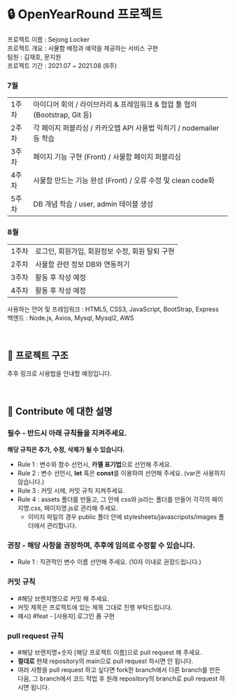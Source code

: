 # 🔒 OpenYearRound 프로젝트
프로젝트 이름 : Sejong Locker  
프로젝트 개요 : 사물함 배정과 예약을 제공하는 서비스 구현  
팀원 : 김재호, 문지원  
프로젝트 기간 : 2021.07 ~ 2021.08 (8주)

<h3>7월</h3>
<table>
  <tr>
    <td>1주차
    <td>아이디어 회의 / 라이브러리 & 프레임워크 & 협업 툴 협의 (Bootstrap, Git 등)
  </tr>
  <tr>
    <td>2주차
    <td>각 페이지 퍼블리싱 / 카카오맵 API 사용법 익히기 / nodemailer 등 학습
  </tr>
  <tr>
    <td>3주차
    <td>페이지 기능 구현 (Front) / 사물함 페이지 퍼블리싱
  </tr>
  <tr>
    <td>4주차
    <td>사물함 만드는 기능 완성 (Front) / 오류 수정 및 clean code화
  </tr>
  <tr>
    <td>5주차
    <td>DB 개념 학습 / user, admin 테이블 생성
  </tr>
</table>

<h3>8월</h3>
<table>
  <tr>
    <td>1주차
    <td>로그인, 회원가입, 회원정보 수정, 회원 탈퇴 구현
  </tr>
  <tr>
    <td>2주차
    <td>사물함 관련 정보 DB와 연동하기
  </tr>
  <tr>
    <td>3주차
    <td>활동 후 작성 예정
  </tr>
  <tr>
    <td>4주차
    <td>활동 후 작성 예정
  </tr>
</table>

사용하는 언어 및 프레임워크 : HTML5, CSS3, JavaScript, BootStrap, Express  
백엔드 : Node.js, Axios, Mysql, Mysql2, AWS

<br>

## 📂 프로젝트 구조
추후 링크로 사용법을 안내할 예정입니다.

<br>

## 📝 Contribute 에 대한 설명

### 필수 - 반드시 아래 규칙들을 지켜주세요.

**해당 규칙은 추가, 수정, 삭제가 될 수 있습니다.**

- Rule 1 : 변수와 함수 선언시, **카멜 표기법**으로 선언해 주세요.
- Rule 2 : 변수 선언시, **let** 혹은 **const**를 이용하여 선언해 주세요. (var은 사용하지 않습니다.)
- Rule 3 : 커밋 시에, 커밋 규칙 지켜주세요.
- Rule 4 : assets 폴더를 만들고, 그 안에 css와 js라는 폴더를 만들어 각각의 페이지명.css, 페이지명.js로 관리해 주세요.
  - 이미지 파일의 경우 public 폴더 안에 stylesheets/javascripots/images 폴더에서 관리합니다.

### 권장 - 해당 사항을 권장하며, 추후에 임의로 수정할 수 있습니다.

- Rule 1 : 직관적인 변수 이름 선언해 주세요. (10자 이내로 권장드립니다.)

### 커밋 규칙
- #해당 브랜치명으로 커밋 해 주세요.
- 커밋 제목은 프로젝트에 있는 제목 그대로 진행 부탁드립니다. 
- 예시) #feat - [사용자] 로그인 폼 구현

### pull request 규칙
- #해당 브랜치명+숫자 [해당 프로젝트 이름]으로 pull request 해 주세요.
- **절대로** 현재 repository의 main으로 pull request 하시면 안 됩니다.
- 여러 사항을 pull request 하고 싶다면 fork한 branch에서 다른 branch를 만든 다음, 그 branch에서 코드 작업 후 원래 repository의 branch로 pull request 하시면 됩니다.
